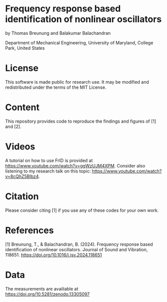 # Frequency response based identification of nonlinear oscillators
by Thomas Breunung and Balakumar Balachandran

Department of Mechanical Engineering, University of Maryland, College Park, United States

# License
This software is made public for research use. It may be modified and redistributed under the terms of the MIT License.

# Content
This repository provides code to reproduce the findings and figures of [1] and [2].

# Videos
A tutorial on how to use FrID is provided at https://www.youtube.com/watch?v=ggWzUJM4XPM. 
Consider also listening to my research talk on this topic: https://www.youtube.com/watch?v=8cQhZ5BIbz4.
 
# Citation
Please consider citing [1] if you use any of these codes for your own work. 

# References
[1] Breunung, T., & Balachandran, B. (2024). Frequency response based identification of nonlinear oscillators. Journal of Sound and Vibration, 118651. https://doi.org/10.1016/j.jsv.2024.118651

# Data
The measurements are availiable at https://doi.org/10.5281/zenodo.13305097
